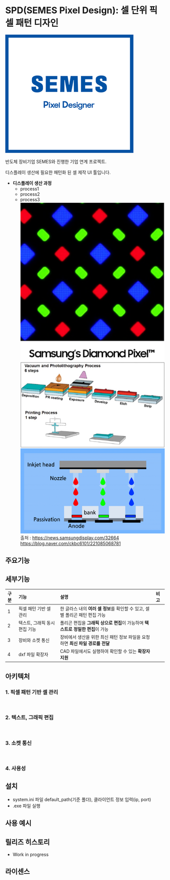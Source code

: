 # SPD(SEMES Pixel Design): 셀 단위 픽셀 패턴 디자인

![](./docs/Readme_img/image-1.png)

반도체 장비기업 SEMES와 진행한 기업 연계 프로젝트.

디스플레이 생산에 필요한 패턴화 된 셀 제작 UI 툴입니다.

- **디스플레이 생산 과정**
  - process1
  - process2
  - process3
![](./docs/Readme_img/image-5.png)
![](./docs/Readme_img/image-3.png)
![](./docs/Readme_img/image-2.png)
출처 : https://news.samsungdisplay.com/32664
      https://blog.naver.com/ckbc6101/221085068781

## 주요기능

## 세부기능
|구분|기능|설명|비고|
|:---|:---|:---|:---|
|1|픽셀 패턴 기반 셀 관리|한 글라스 내의 **여러 셀 정보**를 확인할 수 있고, 셀 별 폴리곤 패턴 편집 가능| |
|2|텍스트, 그래픽 동시 편집 기능|폴리곤 편집을 **그래픽 상으로 편집**이 가능하며 **텍스트로 정밀한 편집**이 가능| |
|3|장비와 소켓 통신|장비에서 생산을 위한 최신 패턴 정보 파일을 요청하면 **최신 파일 경로를 전달**| |
|4|dxf 파일 확장자|CAD 파일에서도 실행하여 확인할 수 있는 **확장자 지원**| |
## 아키텍처

### 1. 픽셀 패턴 기반 셀 관리


<br>

### 2. 텍스트, 그래픽 편집


<br>

### 3. 소켓 통신

<br>


### 4. 사용성

## 설치
- system.ini 파일 default_path(기준 폴더), 클라이언트 정보 입력(ip, port)
- .exe 파일 실행

## 사용 예시

## 릴리즈 히스토리
* Work in progress

## 라이센스
